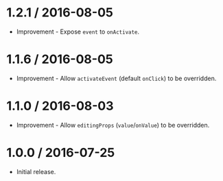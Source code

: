1.2.1 / 2016-08-05
==================

  * Improvement - Expose `event` to `onActivate`.

1.1.6 / 2016-08-05
==================

  * Improvement - Allow `activateEvent` (default `onClick`) to be overridden.

1.1.0 / 2016-08-03
==================

  * Improvement - Allow `editingProps` (`value`/`onValue`) to be overridden.

1.0.0 / 2016-07-25
==================

  * Initial release.

